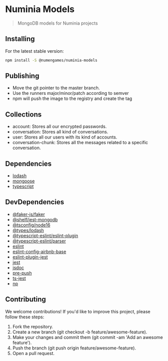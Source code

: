 # Numinia Models

> MongoDB models for Numinia projects

## Installing

For the latest stable version:

```bash
npm install -S @numengames/numinia-models
```

## Publishing

- Move the git pointer to the master branch.
- Use the runners major/minor/patch according to semver
- npm will push the image to the registry and create the tag

## Collections

- account: Stores all our encrypted passwords.
- conversation: Stores all kind of conversations.
- user: Stores all our users with its kind of accounts.
- conversation-chunk: Stores all the messages related to a specific conversation.

## Dependencies

- [lodash](https://npmjs.com/package/lodash)
- [mongoose](https://npmjs.com/package/mongoose)
- [typescript](https://npmjs.com/package/typescript)

## DevDependencies

- [@faker-js/faker](https://npmjs.com/package/@faker-js/faker)
- [@shelf/jest-mongodb](https://npmjs.com/package/@shelf/jest-mongodb)
- [@tsconfig/node16](https://npmjs.com/package/@tsconfig/node16)
- [@types/lodash](https://npmjs.com/package/@types/lodash)
- [@typescript-eslint/eslint-plugin](https://npmjs.com/package/@typescript-eslint/eslint-plugin)
- [@typescript-eslint/parser](https://npmjs.com/package/@typescript-eslint/parser)
- [eslint](https://npmjs.com/package/eslint)
- [eslint-config-airbnb-base](https://npmjs.com/package/eslint-config-airbnb-base)
- [eslint-plugin-jest](https://npmjs.com/package/eslint-plugin-jest)
- [jest](https://npmjs.com/package/jest)
- [jsdoc](https://npmjs.com/package/jsdoc)
- [pre-push](https://npmjs.com/package/pre-push)
- [ts-jest](https://npmjs.com/package/ts-jest)
- [np](https://www.npmjs.com/package/np)

## Contributing

We welcome contributions! If you'd like to improve this project, please follow these steps:

1. Fork the repository.
2. Create a new branch (git checkout -b feature/awesome-feature).
3. Make your changes and commit them (git commit -am 'Add an awesome feature').
4. Push the branch (git push origin feature/awesome-feature).
5. Open a pull request.
